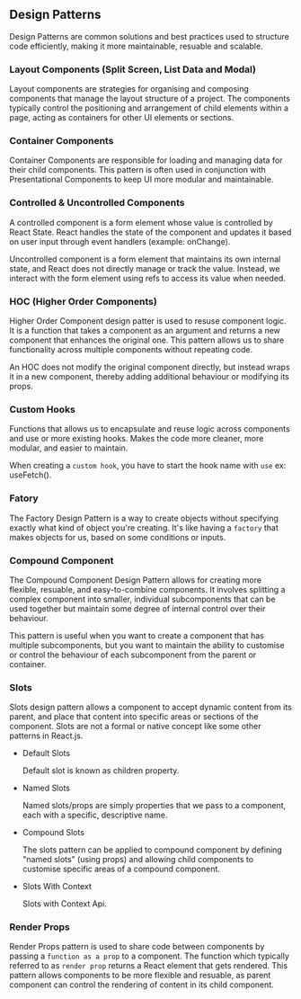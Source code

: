 ## Design Patterns

Design Patterns are common solutions and best practices used to structure code efficiently, making it more maintainable, resuable and scalable.

### Layout Components (Split Screen, List Data and Modal)

Layout components are strategies for organising and composing components that manage the layout structure of a project. The components typically control the positioning and arrangement of child elements within a page, acting as containers for other UI elements or sections.

### Container Components

Container Components are responsible for loading and managing data for their child components. This pattern is often used in conjunction with Presentational Components to keep UI more modular and maintainable.

### Controlled & Uncontrolled Components

A controlled component is a form element whose value is controlled by React State. React handles the state of the component and updates it based on user input through event handlers (example: onChange).

Uncontrolled component is a form element that maintains its own internal state, and React does not directly manage or track the value. Instead, we interact with the form element using refs to access its value when needed.

### HOC (Higher Order Components)

Higher Order Component design patter is used to resuse component logic. It is a function that takes a component as an argument and returns a new component that enhances the original one. This pattern allows us to share functionality across multiple components without repeating code.

An HOC does not modify the original component directly, but instead wraps it in a new component, thereby adding additional behaviour or modifying its props.

### Custom Hooks

Functions that allows us to encapsulate and reuse logic across components and use or more existing hooks. Makes the code more cleaner, more modular, and easier to maintain.

When creating a `custom hook`, you have to start the hook name with `use` ex: useFetch().

### Fatory

The Factory Design Pattern is a way to create objects without specifying exactly what kind of object you're creating. It's like having a `factory` that makes objects for us, based on some conditions or inputs.

### Compound Component

The Compound Component Design Pattern allows for creating more flexible, resuable, and easy-to-combine components. It involves splitting a complex component into smaller, individual subcomponents that can be used together but maintain some degree of internal control over their behaviour.

This pattern is useful when you want to create a component that has multiple subcomponents, but you want to maintain the ability to customise or control the behaviour of each subcomponent from the parent or container.

### Slots

Slots design pattern allows a component to accept dynamic content from its parent, and place that content into specific areas or sections of the component. Slots are not a formal or native concept like some other patterns in React.js.

- Default Slots

  Default slot is known as children property.

- Named Slots

  Named slots/props are simply properties that we pass to a component, each with a specific, descriptive name.

- Compound Slots

  The slots pattern can be applied to compound component by defining "named slots" (using props) and allowing child components to customise specific areas of a compound component.

- Slots With Context

  Slots with Context Api.

### Render Props

Render Props pattern is used to share code between components by passing a `function as a prop` to a component. The function which typically referred to as `render prop` returns a React element that gets rendered. This pattern allows components to be more flexible and resuable, as parent component can control the rendering of content in its child component.
